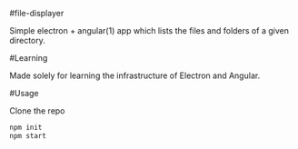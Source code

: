 #file-displayer

Simple electron + angular(1) app which lists the files and folders of a given directory.

#Learning

Made solely for learning the infrastructure of Electron and Angular.

#Usage

Clone the repo
```bash
npm init
npm start
```